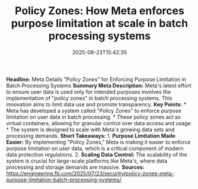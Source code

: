 ﻿---
title: "Policy Zones: How Meta enforces purpose limitation at scale in batch processing systems"
date: "2025-08-23T15:42:35"
category: "Markets"
summary: ""
slug: "policy zones how meta enforces purpose limitation at scale i"
source_urls:
  - "https://engineering.fb.com/2025/07/23/security/policy-zones-meta-purpose-limitation-batch-processing-systems/"
seo:
  title: "Policy Zones: How Meta enforces purpose limitation at scale in batch processing systems | Hash n Hedge"
  description: ""
  keywords: ["news", "markets", "brief"]
---
**Headline:** Meta Details "Policy Zones" for Enforcing Purpose Limitation in Batch Processing Systems  **Summary Meta Description:** Meta's latest effort to ensure user data is used only for intended purposes involves the implementation of "policy zones" in batch processing systems. This innovation aims to limit data use and promote transparency.  **Key Points:**  *   Meta has developed a system called "Policy Zones" to enforce purpose limitation on user data in batch processing. *   These policy zones act as virtual containers, allowing for granular control over data access and usage. *   The system is designed to scale with Meta's growing data sets and processing demands.  **Short Takeaways:**  1.  **Purpose Limitation Made Easier:** By implementing "Policy Zones," Meta is making it easier to enforce purpose limitation on user data, which is a critical component of modern data protection regulations. 2.  **Scaling Data Control:** The scalability of the system is crucial for large-scale platforms like Meta's, where data processing and storage demands are massive.  **Sources:** https://engineering.fb.com/2025/07/23/security/policy-zones-meta-purpose-limitation-batch-processing-systems/ 
